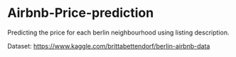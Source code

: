 # Airbnb-Price-prediction
Predicting the price for each berlin neighbourhood using listing description.

Dataset: https://www.kaggle.com/brittabettendorf/berlin-airbnb-data

